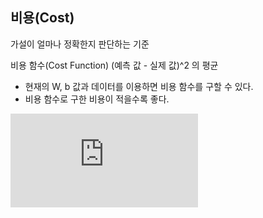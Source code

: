 ## 비용(Cost)
가설이 얼마나 정확한지 판단하는 기준

비용 함수(Cost Function)
(예측 값 - 실제 값)^2 의 평균
- 현재의 W, b 값과 데이터를 이용하면 비용 함수를 구할 수 있다.
- 비용 함수로 구한 비용이 적을수록 좋다.

![cost(W, b) = \frac{1}{m} \sum_{i=1}^m (H(x^i)-y^i)^2](http://latex.codecogs.com/gif.latex?Concentration%3D%5Cfrac%7BTotalTemplate%7D%7BTotalVolume%7D)
